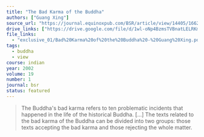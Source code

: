 ```yaml
---
title: "The Bad Karma of the Buddha"
authors: ["Guang Xing"]
source_url: "https://journal.equinoxpub.com/BSR/article/view/14405/16626"
drive_links: ["https://drive.google.com/file/d/1wl-oNp4BzmsTVBnatLELRKmUVZsK4n_K/view?usp=drivesdk"]
file_links:
  - "exclusive_01/Bad%20Karma%20of%20the%20Buddha%20-%20Guang%20Xing.pdf"
tags:
  - buddha
  - view
course: indian
year: 2002
volume: 19
number: 1
journal: bsr
status: featured
---
```


> The Buddha's bad karma refers to ten problematic incidents that happened in the life of the historical Buddha. [...] The texts related to the bad karma of the Buddha can be divided into two groups: those texts accepting the bad karma and those rejecting the whole matter.

